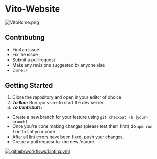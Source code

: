 # Vito-Website

![VitoHome.png](https://res.craft.do/user/full/23a03a79-af5e-1af9-b4ff-27170389b6b1/doc/BAA595D7-E923-4FC2-A915-B766124813DF/AE29566B-6CCD-4212-BCF1-892B376A3192_2/ulfzKAiN1Is2Cwvoagt5SxprdhYxE8HpCgG5aK1eZqYz/VitoHome.png)

## Contributing

- Find an issue
- Fix the issue
- Submit a pull request
- Make any revisions suggested by anyone else
- Done :)

## Getting Started

1. Clone the repository and open in your editor of choice
2. _**To Run:**_ Run `npm start` to start the dev server
3. _**To Contribute:**_
  - Create a new branch for your feature using `git checkout -b [your-branch]`
  - Once you're done making changes (please test them first) do `npm run lint` to lint your code
  - After all lint errors have been fixed, push your changes.
  - Create a pull request for the new feature.


[![.github/workflows/Linting.yml](https://github.com/Vito-Research/Vito-Website/actions/workflows/Linting.yml/badge.svg?branch=CICD-TEST)](https://github.com/Vito-Research/Vito-Website/actions/workflows/Linting.yml)
